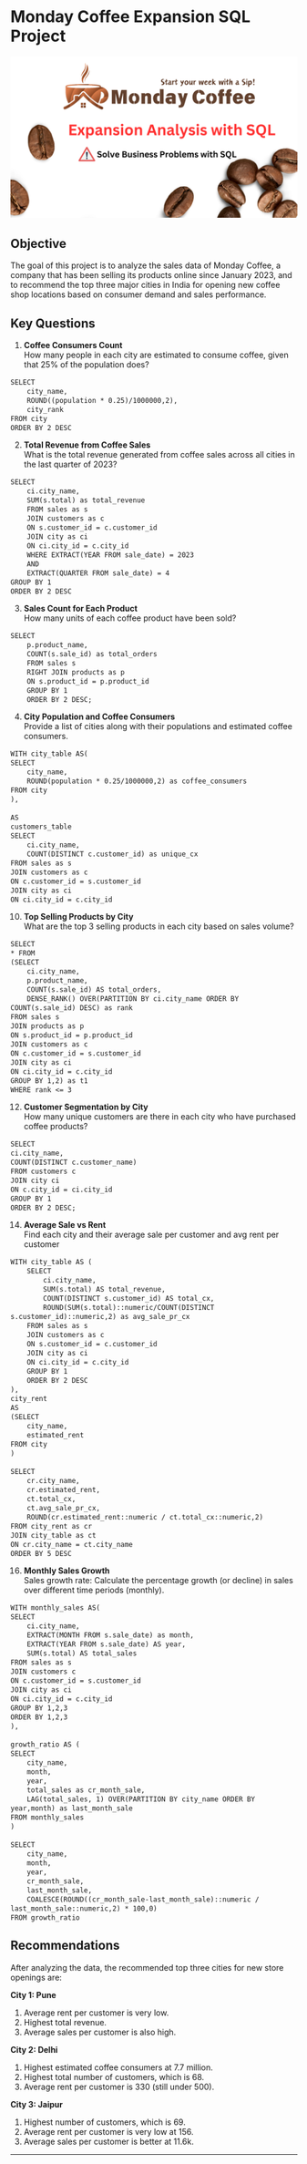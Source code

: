 # Monday Coffee Expansion SQL Project

![Company Logo](https://github.com/najirh/Monday-Coffee-Expansion-Project-P8/blob/main/1.png)

## Objective
The goal of this project is to analyze the sales data of Monday Coffee, a company that has been selling its products online since January 2023, and to recommend the top three major cities in India for opening new coffee shop locations based on consumer demand and sales performance.

## Key Questions
1. **Coffee Consumers Count**  
   How many people in each city are estimated to consume coffee, given that 25% of the population does?

```
SELECT
	city_name,
	ROUND((population * 0.25)/1000000,2),
	city_rank
FROM city
ORDER BY 2 DESC
```

2. **Total Revenue from Coffee Sales**  
   What is the total revenue generated from coffee sales across all cities in the last quarter of 2023?
```
SELECT
	ci.city_name,
	SUM(s.total) as total_revenue
	FROM sales as s
	JOIN customers as c
	ON s.customer_id = c.customer_id
	JOIN city as ci
	ON ci.city_id = c.city_id
	WHERE EXTRACT(YEAR FROM sale_date) = 2023
	AND
	EXTRACT(QUARTER FROM sale_date) = 4
GROUP BY 1
ORDER BY 2 DESC
```
   

3. **Sales Count for Each Product**  
   How many units of each coffee product have been sold?

```
SELECT
	p.product_name,
	COUNT(s.sale_id) as total_orders
	FROM sales s
	RIGHT JOIN products as p
	ON s.product_id = p.product_id
	GROUP BY 1
	ORDER BY 2 DESC;
```


4. **City Population and Coffee Consumers**  
   Provide a list of cities along with their populations and estimated coffee consumers.

```
WITH city_table AS(
SELECT
	city_name,
	ROUND(population * 0.25/1000000,2) as coffee_consumers
FROM city
),

AS
customers_table
SELECT
	ci.city_name,
	COUNT(DISTINCT c.customer_id) as unique_cx
FROM sales as s
JOIN customers as c
ON c.customer_id = s.customer_id
JOIN city as ci
ON ci.city_id = c.city_id

```

10. **Top Selling Products by City**  
   What are the top 3 selling products in each city based on sales volume?

```
SELECT
* FROM
(SELECT
	ci.city_name,
	p.product_name,
	COUNT(s.sale_id) AS total_orders,
	DENSE_RANK() OVER(PARTITION BY ci.city_name ORDER BY COUNT(s.sale_id) DESC) as rank
FROM sales s
JOIN products as p
ON s.product_id = p.product_id
JOIN customers as c
ON c.customer_id = s.customer_id
JOIN city as ci
ON ci.city_id = c.city_id
GROUP BY 1,2) as t1
WHERE rank <= 3
```

12. **Customer Segmentation by City**  
   How many unique customers are there in each city who have purchased coffee products?

```
SELECT 
ci.city_name,
COUNT(DISTINCT c.customer_name)
FROM customers c
JOIN city ci
ON c.city_id = ci.city_id
GROUP BY 1
ORDER BY 2 DESC;
```

14. **Average Sale vs Rent**  
   Find each city and their average sale per customer and avg rent per customer

```
WITH city_table AS (
	SELECT
		ci.city_name,
		SUM(s.total) AS total_revenue,
		COUNT(DISTINCT s.customer_id) AS total_cx,
		ROUND(SUM(s.total)::numeric/COUNT(DISTINCT s.customer_id)::numeric,2) as avg_sale_pr_cx
	FROM sales as s
	JOIN customers as c
	ON s.customer_id = c.customer_id
	JOIN city as ci
	ON ci.city_id = c.city_id
	GROUP BY 1
	ORDER BY 2 DESC
),
city_rent 
AS
(SELECT
	city_name,
	estimated_rent
FROM city
)

SELECT
	cr.city_name,
	cr.estimated_rent,
	ct.total_cx,
	ct.avg_sale_pr_cx,
	ROUND(cr.estimated_rent::numeric / ct.total_cx::numeric,2)
FROM city_rent as cr
JOIN city_table as ct
ON cr.city_name = ct.city_name
ORDER BY 5 DESC
```

16. **Monthly Sales Growth**  
   Sales growth rate: Calculate the percentage growth (or decline) in sales over different time periods (monthly).
```
WITH monthly_sales AS(
SELECT 
	ci.city_name,
	EXTRACT(MONTH FROM s.sale_date) as month,
	EXTRACT(YEAR FROM s.sale_date) AS year,
	SUM(s.total) AS total_sales
FROM sales as s
JOIN customers c 
ON c.customer_id = s.customer_id
JOIN city as ci
ON ci.city_id = c.city_id
GROUP BY 1,2,3
ORDER BY 1,2,3 
),

growth_ratio AS (
SELECT
	city_name,
	month,
	year,
	total_sales as cr_month_sale,
	LAG(total_sales, 1) OVER(PARTITION BY city_name ORDER BY year,month) as last_month_sale
FROM monthly_sales
)

SELECT
	city_name,
	month,
	year,
	cr_month_sale,
	last_month_sale,
	COALESCE(ROUND((cr_month_sale-last_month_sale)::numeric / last_month_sale::numeric,2) * 100,0)
FROM growth_ratio
```


## Recommendations
After analyzing the data, the recommended top three cities for new store openings are:

**City 1: Pune**  
1. Average rent per customer is very low.  
2. Highest total revenue.  
3. Average sales per customer is also high.

**City 2: Delhi**  
1. Highest estimated coffee consumers at 7.7 million.  
2. Highest total number of customers, which is 68.  
3. Average rent per customer is 330 (still under 500).

**City 3: Jaipur**  
1. Highest number of customers, which is 69.  
2. Average rent per customer is very low at 156.  
3. Average sales per customer is better at 11.6k.

---
